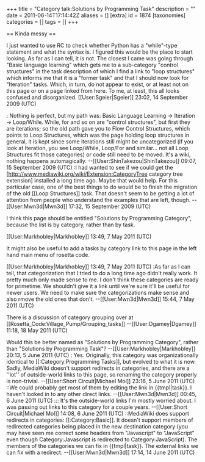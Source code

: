 +++
title = "Category talk:Solutions by Programming Task"
description = ""
date = 2011-06-14T17:14:42Z
aliases = []
[extra]
id = 1874
[taxonomies]
categories = []
tags = []
+++

== Kinda messy ==

I just wanted to use RC to check whether Python has a "while"-type statement and what the syntax is. I figured this would be the place to start looking. As far as I can tell, it is not. The closest I came was going through "Basic language learning" which gets me to a sub-category "control structures" in the task description of which I find a link to "loop structures" which informs me that it is a "former task" and that I should now look for "Iteration" tasks. Which, in turn, do not appear to exist, or at least not on this page or on a page linked from here. To me, at least, this all looks confused and disorganized. [[User:Sgeier|Sgeier]] 23:02, 14 September 2009 (UTC)

: Nothing is perfect, but my path was: Basic Language Learning &rarr; Iteration &rarr; Loop/While. While, for and so on are "control structures", but first they are iterations; so the old path gave you to Flow Control Structures, which points to Loop Structures, which was the page holding loop structures in general, it is kept since some iterations still might be uncategorized (if you look at Iteration, you see Loop/While, Loop/For and similar... not all Loop Structures fit those categories) or code still need to be moved. It's a wiki, nothing happens automagically. --[[User:ShinTakezou|ShinTakezou]] 09:07, 15 September 2009 (UTC)
:I had wanted to see if we could get the [http://www.mediawiki.org/wiki/Extension:CategoryTree category tree extension] installed a long time ago. Maybe that would help. For this particular case, one of the best things to do would be to finish the migration of the old [[Loop Structures]] task. That doesn't seem to be getting a lot of attention from people who understand the examples that are left, though. --[[User:Mwn3d|Mwn3d]] 17:32, 15 September 2009 (UTC)

I think this page should be entitled "Solutions by Programming Category", because the list is by category, rather than by task.

[[User:Markhobley|Markhobley]] 13:49, 7 May 2011 (UTC)

It might also be useful to add a tasks by category link to this page in the left hand main menu of rosetta code.

[[User:Markhobley|Markhobley]] 13:49, 7 May 2011 (UTC)
:As far as I can tell, that categorization that I tried to do a long time ago didn't really work. It pretty much only made sense to me. I don't think these categories are ready for primetime. We shouldn't give it a link until we're sure it'll be useful for newer users. We need to make sure the categorizations make sense and also rmove the old ones that don't. --[[User:Mwn3d|Mwn3d]] 15:44, 7 May 2011 (UTC)

There is a discussion of category grouping over at [[Rosetta_Code:Village_Pump/Grouping_tasks]]  --[[User:Dgamey|Dgamey]] 11:18, 18 May 2011 (UTC)

Would this be better named as "Solutions by Programming Category", rather than "Solutions by Programming Task"? --[[User:Markhobley|Markhobley]] 20:13, 5 June 2011 (UTC)
: Yes. Originally, this category was organizationally identical to [[:Category:Programming Tasks]], but evolved to what it is now. Sadly, MediaWiki doesn't support redirects in categories, and there are a ''lot'' of outside-world links to this page, so renaming the category properly is non-trivial. --[[User:Short Circuit|Michael Mol]] 23:16, 5 June 2011 (UTC)
::We could probably get most of them by editing the link in {{tmpl|task}}. I haven't looked in to any other direct links. --[[User:Mwn3d|Mwn3d]] 00:45, 6 June 2011 (UTC)
::: It's the outside-world links I'm mostly worried about. I was passing out links to this category for a couple years. --[[User:Short Circuit|Michael Mol]] 14:08, 6 June 2011 (UTC)
::MediaWiki does support redirects in categories: [[:Category:Basic]]. It doesn't support members of redirected categories being placed in the new destination category (you may have seen me correct some headers from "Javascript" to "JavaScript" even though Category:Javascript is redirected to Category:JavaScript). The members of the categories we can fix in {{tmpl|task}}. The external links we can fix with a redirect. --[[User:Mwn3d|Mwn3d]] 17:14, 14 June 2011 (UTC)
